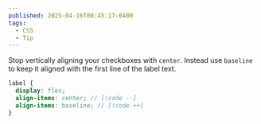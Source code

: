 ```yaml
---
published: 2025-04-16T08:45:17-0400
tags:
  - CSS
  - Tip
---
```


Stop vertically aligning your checkboxes with `center`. Instead use `baseline` to keep it aligned with the first line of the label text.

```scss
label {
  display: flex;
  align-items: center; // [!code --]
  align-items: baseline; // [!code ++]
}
```
